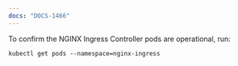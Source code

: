 ```yaml
---
docs: "DOCS-1466"
---
```


To confirm the NGINX Ingress Controller pods are operational, run:

```shell
kubectl get pods --namespace=nginx-ingress
```

